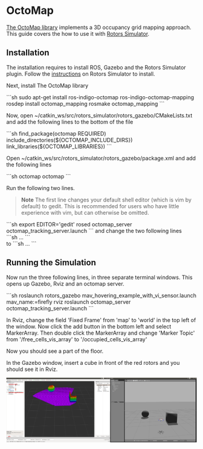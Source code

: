 # OctoMap

[The OctoMap library](http://octomap.github.io/) implements a 3D occupancy grid mapping approach. This guide covers the how to use it with [Rotors Simulator](https://github.com/ethz-asl/rotors_simulator/wiki/RotorS-Simulator).

## Installation

The installation requires to install ROS, Gazebo and the Rotors Simulator plugin. Follow the [instructions](https://github.com/ethz-asl/rotors_simulator) on Rotors Simulator to install.

Next, install The OctoMap library 
<div class="host-code"></div>
```sh
	sudo apt-get install ros-indigo-octomap ros-indigo-octomap-mapping
	rosdep install octomap_mapping
	rosmake octomap_mapping
```

Now, open ~/catkin_ws/src/rotors_simulator/rotors_gazebo/CMakeLists.txt	and add the following lines to the bottom of the file
<div class="host-code"></div>
```sh
	find_package(octomap REQUIRED)
	include_directories(${OCTOMAP_INCLUDE_DIRS})
	link_libraries(${OCTOMAP_LIBRARIES})
```

Open ~/catkin_ws/src/rotors_simulator/rotors_gazebo/package.xml and add the following lines	
<div class="host-code"></div>
```sh
	<build_depend>octomap</build_depend>
	<run_depend>octomap</run_depend>
```

Run the following two lines. 

> **Note** The first line changes your default shell editor (which is vim by default) to gedit. This is recommended for users who have little experience with vim, but can otherwise be omitted.

<div class="host-code"></div>
```sh
	export EDITOR='gedit'
	rosed octomap_server octomap_tracking_server.launch
```
and change the two following lines
<div class="host-code"></div>
```sh
	<param name="frame_id" type="string" value="map" />	
	...
	<!--remap from="cloud_in" to="/rgbdslam/batch_clouds" /-->
```
<div class="host-code"></div>
to
```sh
	<param name="frame_id" type="string" value="world" />	
	...
	<remap from="cloud_in" to="/firefly/vi_sensor/camera_depth/depth/points" />
```
 


## Running the Simulation

Now run the three following lines, in three separate terminal windows. This opens up Gazebo, Rviz and an octomap server.

<div class="host-code"></div>
```sh
	roslaunch rotors_gazebo mav_hovering_example_with_vi_sensor.launch  mav_name:=firefly
	rviz
	roslaunch octomap_server octomap_tracking_server.launch
```

In Rviz, change the field 'Fixed Frame' from 'map' to 'world' in the top left of the window.
Now click the add button in the bottom left and select MarkerArray. Then double click the MarkerArray and change 'Marker Topic' from '/free_cells_vis_array' to '/occupied_cells_vis_array'

Now you should see a part of the floor. 

In the Gazebo window, insert a cube in front of the red rotors and you should see it in Rviz.


![](../../assets/sim/octomap.png)

